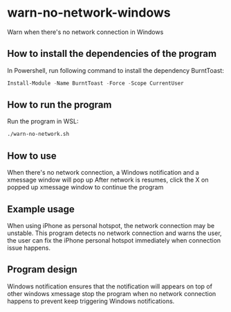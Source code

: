 # warn-no-network-windows
Warn when there's no network connection in Windows

## How to install the dependencies of the program
In Powershell, run following command to install the dependency BurntToast:
```powershell
Install-Module -Name BurntToast -Force -Scope CurrentUser
```

## How to run the program
Run the program in WSL:
```bash
./warn-no-network.sh
```


## How to use
When there's no network connection, a Windows notification and a xmessage window will pop up
After network is resumes, click the X on popped up xmessage window to continue the program

## Example usage
When using iPhone as personal hotspot, the network connection may be unstable. This program detects no network connection and warns the user, the user can fix the iPhone personal hotspot immediately when connection issue happens.

## Program design
Windows notification ensures that the notification will appears on top of other windows
xmessage stop the program when no network connection happens to prevent keep triggering Windows notifications.
